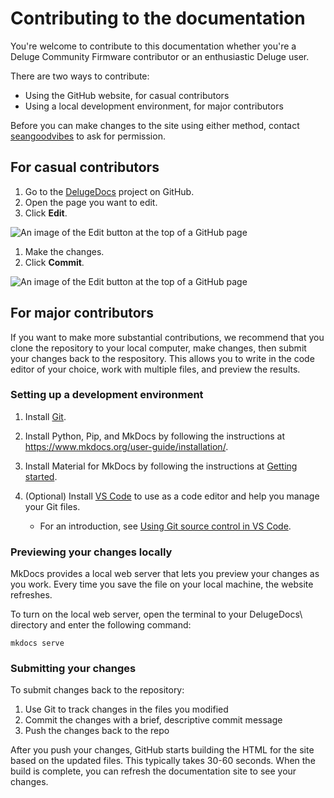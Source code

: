 # Contributing to the documentation

You're welcome to contribute to this documentation whether you're a Deluge Community Firmware contributor or an enthusiastic Deluge user.

There are two ways to contribute:

* Using the GitHub website, for casual contributors
* Using a local development environment, for major contributors

Before you can make changes to the site using either method, contact [seangoodvibes](https://github.com/seangoodvibes) to ask for permission.

## For casual contributors

1. Go to the [DelugeDocs](https://github.com/seangoodvibes/DelugeDocs) project on GitHub.
1. Open the page you want to edit.
1. Click **Edit**.

![An image of the Edit button at the top of a GitHub page](/../DelugeDocs/images/github-edit-button.jpg "GitHub Edit button")

1. Make the changes.
1. Click **Commit**.

![An image of the Edit button at the top of a GitHub page](/../DelugeDocs/images/github-commit-button.jpg "GitHub Commit button")

## For major contributors

If you want to make more substantial contributions, we recommend that you clone the repository to your local computer, make changes, then submit your changes back to the respository. This allows you to write in the code editor of your choice, work with multiple files, and preview the results.

### Setting up a development environment

1. Install [Git](https://git-scm.com/downloads).

1. Install Python, Pip, and MkDocs by following the instructions at https://www.mkdocs.org/user-guide/installation/.

1. Install Material for MkDocs by following the instructions at [Getting started](https://squidfunk.github.io/mkdocs-material/getting-started/).

1. (Optional) Install [VS Code](https://code.visualstudio.com/download) to use as a code editor and help you manage your Git files.

    * For an introduction, see [Using Git source control in VS Code](https://code.visualstudio.com/docs/sourcecontrol/overview).


### Previewing your changes locally

MkDocs provides a local web server that lets you preview your changes as you work. Every time you save the file on your local machine, the website refreshes.

To turn on the local web server, open the terminal to your DelugeDocs\ directory and enter the following command:
```
mkdocs serve
```

### Submitting your changes

To submit changes back to the repository:

1. Use Git to track changes in the files you modified
1. Commit the changes with a brief, descriptive commit message
1. Push the changes back to the repo

After you push your changes, GitHub starts building the HTML for the site based on the updated files. This typically takes 30-60 seconds. When the build is complete, you can refresh the documentation site to see your changes.